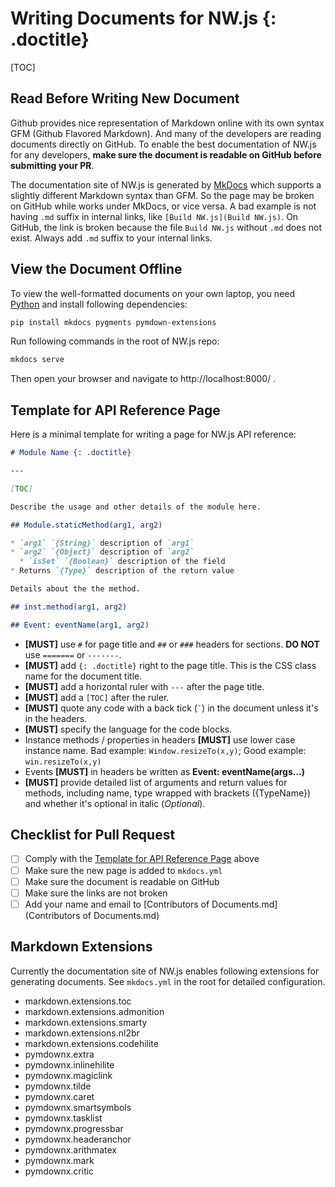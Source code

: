 # Writing Documents for NW.js {: .doctitle}

[TOC]

## Read Before Writing New Document

Github provides nice representation of Markdown online with its own syntax GFM (Github Flavored Markdown). And many of the developers are reading documents directly on GitHub. To enable the best documentation of NW.js for any developers, **make sure the document is readable on GitHub before submitting your PR**.

The documentation site of NW.js is generated by [MkDocs](http://www.mkdocs.org/) which supports a slightly different Markdown syntax than GFM. So the page may be broken on GitHub while works under MkDocs, or vice versa.
A bad example is not having `.md` suffix in internal links, like `[Build NW.js](Build NW.js)`. On GitHub, the link is broken because the file `Build NW.js` without `.md` does not exist. Always add `.md` suffix to your internal links.

## View the Document Offline
To view the well-formatted documents on your own laptop, you need [Python](https://www.python.org/) and install following dependencies:
```bash
pip install mkdocs pygments pymdown-extensions
```
Run following commands in the root of NW.js repo:
```bash
mkdocs serve
```
Then open your browser and navigate to http://localhost:8000/ .

## Template for API Reference Page

Here is a minimal template for writing a page for NW.js API reference:
```markdown
# Module Name {: .doctitle}

---

[TOC]

Describe the usage and other details of the module here.

## Module.staticMethod(arg1, arg2)

* `arg1` `{String}` description of `arg1`
* `arg2` `{Object}` description of `arg2`
  * `isSet` `{Boolean}` description of the field
* Returns `{Type}` description of the return value

Details about the the method.

## inst.method(arg1, arg2)

## Event: eventName(arg1, arg2)
```

* **[MUST]** use `#` for page title and `##` or `###` headers for sections. **DO NOT** use `=======` or `-------`.
* **[MUST]** add `{: .doctitle}` right to the page title. This is the CSS class name for the document title.
* **[MUST]** add a horizontal ruler with `---` after the page title.
* **[MUST]** add a `[TOC]` after the ruler.
* **[MUST]** quote any code with a back tick (`` ` ``) in the document unless it's in the headers.
* **[MUST]** specify the language for the code blocks.
* Instance methods / properties in headers **[MUST]** use lower case instance name. Bad example: `Window.resizeTo(x,y)`; Good example: `win.resizeTo(x,y)`
* Events **[MUST]** in headers be written as **Event: eventName(args...)**
* **[MUST]** provide detailed list of arguments and return values for methods, including name, type wrapped with brackets ({TypeName}) and whether it's optional in italic (_Optional_).

## Checklist for Pull Request

* [ ] Comply with the [Template for API Reference Page](#template-for-api-reference-page) above
* [ ] Make sure the new page is added to `mkdocs.yml`
* [ ] Make sure the document is readable on GitHub
* [ ] Make sure the links are not broken
* [ ] Add your name and email to [Contributors of Documents.md](Contributors of Documents.md)

## Markdown Extensions
Currently the documentation site of NW.js enables following extensions for generating documents. See `mkdocs.yml` in the root for detailed configuration.

* markdown.extensions.toc
* markdown.extensions.admonition
* markdown.extensions.smarty
* markdown.extensions.nl2br
* markdown.extensions.codehilite
* pymdownx.extra
* pymdownx.inlinehilite
* pymdownx.magiclink
* pymdownx.tilde
* pymdownx.caret
* pymdownx.smartsymbols
* pymdownx.tasklist
* pymdownx.progressbar
* pymdownx.headeranchor
* pymdownx.arithmatex
* pymdownx.mark
* pymdownx.critic


